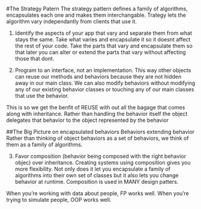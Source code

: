 #The Strategy Patern 
The strategy pattern defines a family of algorithms, encapsulates each one and makes them interchangable. Trategy lets the algorithm vary independantly from clients that use it.

1. Identify the aspects of your app that vary and separate them from what stays the same.
Take what varies and encapsulate it so it doesnt affect the rest of your code.
Take the parts that vary and encapsulate them so that later you can alter or extend the parts that vary without affecting those that dont.

2. Program to an interface, not an implementation.
This way other objects can reuse our methods and behaviors because they are not hidden away in our main class. 
We can also modify behaviors without modifying any of our existing behavior classes or touching any of our main classes that use the behavior. 

This is so we get the benfit of REUSE with out all the bagage that comes along with inheritance. 
Rather than handling the behavior itself the object delegates that behavior to the object represented by the behavior

##The Big Picture on encapsulated behaviors 
Behaviors extending behavior
Rather than thinking of object behaviors as a set of behaviors, we think of them as a family of algorithms.  

3. Favor composition (behavior being composed with the right behavior objec) over inheritance.
Creating systems using composition gives you more flexibility. Not only does it let you encapsulate a family of algorithms into their own set of classes but it also lets you change behavior at runtime. 
Composition is used in MANY design patters. 

When you’re working with data about people, FP works well. 
When you’re trying to simulate people, OOP works well. 